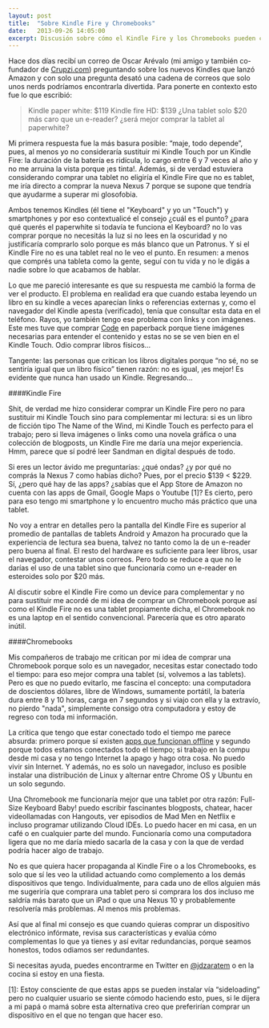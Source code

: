 ```yaml
---
layout: post
title:  "Sobre Kindle Fire y Chromebooks"
date:   2013-09-26 14:05:00
excerpt: Discusión sobre cómo el Kindle Fire y los Chromebooks pueden complementar los devices que ya tienes.
---
```

Hace dos días recibí un correo de Oscar Arévalo (mi amigo y también co-fundador de [Crupzi.com][link-crupzi]) preguntando sobre los nuevos Kindles que lanzó Amazon y con solo una pregunta desató una cadena de correos que solo unos nerds podríamos encontrarla divertida. Para ponerte en contexto esto fue lo que escribió:

>Kindle paper white: $119 Kindle fire HD: $139 ¿Una tablet solo $20 más caro que un e-reader? ¿será mejor comprar la tablet al paperwhite?

Mi primera respuesta fue la más basura posible: “maje, todo depende”, pues, al menos yo no consideraría sustituir mi Kindle Touch por un Kindle Fire: la duración de la batería es ridícula, lo cargo entre 6 y 7 veces al año y no me arruina la vista porque ¡es tinta!. Además, si de verdad estuviera considerando comprar una tablet no eligiría el Kindle Fire que no es tablet, me iría directo a comprar la nueva Nexus 7 porque se supone que tendría que ayudarme a superar mi glosofobia.

Ambos tenemos Kindles (él tiene el "Keyboard" y yo un "Touch") y smartphones y por eso contextualicé el consejo ¿cuál es el punto? ¿para qué querés el paperwhite si todavía te funciona el Keyboard? no lo vas comprar porque no necesitás la luz si no lees en la oscuridad y no justificaría comprarlo solo porque es más blanco que un Patronus. Y si el Kindle Fire no es una tablet real no le veo el punto. En resumen: a menos que comprés una tableta como la gente, seguí con tu vida y no le digás a nadie sobre lo que acabamos de hablar.

Lo que me pareció interesante es que su respuesta me cambió la forma de ver el producto. El problema en realidad era que cuando estaba leyendo un libro en su kindle a veces aparecían links o referencias externas y, como el navegador del Kindle apesta (verificado), tenía que consultar esta data en el teléfono. Rayos, yo también tengo ese problema con links y con imágenes. Este mes tuve que comprar [Code][link-code] en paperback porque tiene imágenes necesarias para entender el contenido y estas no se se ven bien en el Kindle Touch. Odio comprar libros físicos...

Tangente: las personas que critican los libros digitales porque “no sé, no se sentiría igual que un libro físico” tienen razón: no es igual, ¡es mejor! Es evidente que nunca han usado un Kindle. Regresando...

####Kindle Fire

Shit, de verdad me hizo considerar comprar un Kindle Fire pero no para sustituir mi Kindle Touch sino para complementar mi lectura: si es un libro de ficción tipo The Name of the Wind, mi Kindle Touch es perfecto para el trabajo; pero si lleva imágenes o links como una novela gráfica o una colección de blogposts, un Kindle Fire me daría una mejor experiencia. Hmm, parece que sí podré leer Sandman en digital después de todo.

Si eres un lector ávido me preguntarías: ¿qué ondas? ¿y por qué no comprás la Nexus 7 como habías dicho? Pues, por el precio $139 < $229. Sí, ¿pero qué hay de las apps? ¿sabías que el App Store de Amazon no cuenta con las apps de Gmail, Google Maps o Youtube [1]? Es cierto, pero para eso tengo mi smartphone y lo encuentro mucho más práctico que una tablet. 

No voy a entrar en detalles pero la pantalla del Kindle Fire es superior al promedio de pantallas de tablets Android y Amazon ha procurado que la experiencia de lectura sea buena, talvez no tanto como la de un e-reader pero buena al final. El resto del hardware es suficiente para leer libros, usar el navegador, contestar unos correos. Pero todo se reduce a que no le darías el uso de una tablet sino que funcionaría como un e-reader en esteroides solo por $20 más.

Al discutir sobre el Kindle Fire como un device para complementar y no para sustituir me acordé de mi idea de comprar un Chromebook porque así como el Kindle Fire no es una tablet propiamente dicha, el Chromebook no es una laptop en el sentido convencional. Parecería que es otro aparato inútil.

####Chromebooks

Mis compañeros de trabajo me critican por mi idea de comprar una Chromebook porque solo es un navegador, necesitas estar conectado todo el tiempo: para eso mejor compra una tablet (sí, volvemos a las tablets). Pero es que no puedo evitarlo, me fascina el concepto: una computadora de doscientos dólares, libre de Windows, sumamente portátil, la batería dura entre 8 y 10 horas, carga en 7 segundos y si viajo con ella y la extravío, no pierdo "nada", simplemente consigo otra computadora y estoy de regreso con toda mi información.

La crítica que tengo que estar conectado todo el tiempo me parece absurda: primero porque sí existen [apps que funcionan offline][link-apps-offline] y segundo porque todos estamos conectados todo el tiempo; si trabajo en la compu desde mi casa y no tengo Internet la apago y hago otra cosa. No puedo vivir sin Internet. Y además, no es solo un navegador, incluso es posible instalar una distribución de Linux y alternar entre Chrome OS y Ubuntu en un solo segundo.

Una Chromebook me funcionaría mejor que una tablet por otra razón: Full-Size Keyboard Baby! puedo escribir fascinantes blogposts, chatear, hacer videollamadas con Hangouts, ver episodios de Mad Men en Netflix e incluso programar utilizando Cloud IDEs. Lo puedo hacer en mi casa, en un café o en cualquier parte del mundo. Funcionaría como una computadora ligera que no me daría miedo sacarla de la casa y con la que de verdad podría hacer algo de trabajo.

No es que quiera hacer propaganda al Kindle Fire o a los Chromebooks, es solo que sí les veo la utilidad actuando como complemento a los demás dispositivos que tengo. Individualmente, para cada uno de ellos alguien más me sugeriría que comprara una tablet pero si comprara los dos incluso me saldría más barato que un iPad o que una Nexus 10 y probablemente resolvería más problemas. Al menos mis problemas.

Así que al final mi consejo es que cuando quieras comprar un dispositivo electrónico infórmate, revisa sus características y evalúa cómo complementas lo que ya tienes y así evitar redundancias, porque seamos honestos, todos odiamos ser redundantes.

Si necesitas ayuda, puedes encontrarme en Twitter en [@jdzaratem][link-to-twitter] o en la cocina si estoy en una fiesta.

[1]: Estoy consciente de que estas apps se pueden instalar vía “sideloading” pero no cualquier usuario se siente cómodo haciendo esto, pues, si le dijera a mi papá o mamá sobre esta alternativa creo que preferirían comprar un dispositivo en el que no tengan que hacer eso.

[link-crupzi]: http://www.crupzi.com
[link-to-twitter]: https://www.twitter.com/jdzaratem
[link-code]:http://www.amazon.com/Code-Language-Computer-Hardware-Software/dp/0735611319/ref=tmm_pap_title_0?ie=UTF8&qid=1380469242&sr=8-2
[link-apps-offline]:https://support.google.com/chromebook/answer/3214688?hl=es